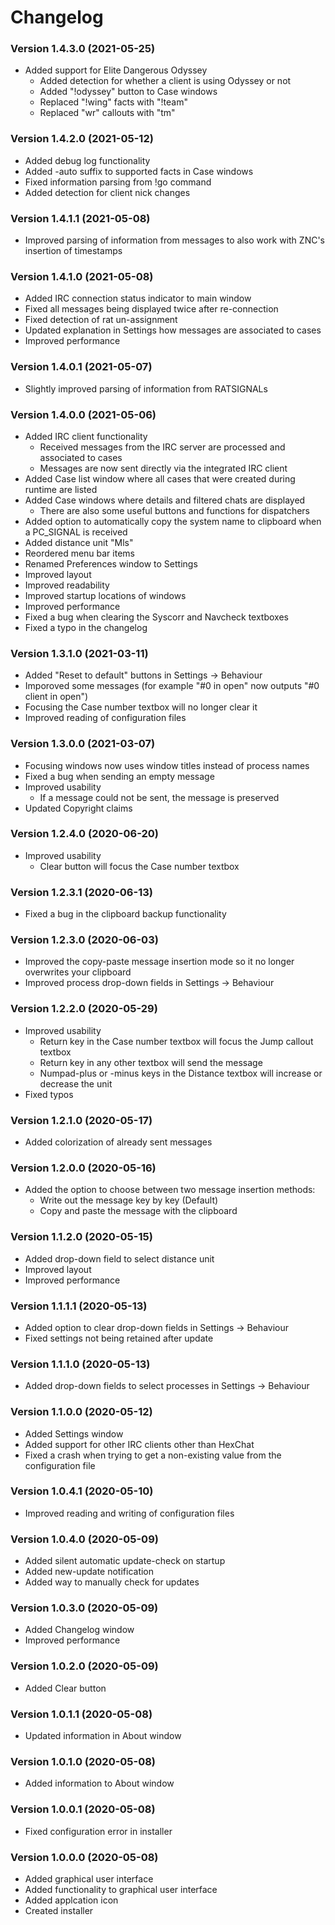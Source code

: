 ﻿# Changelog
### Version 1.4.3.0 (2021-05-25)
+ Added support for Elite Dangerous Odyssey
  + Added detection for whether a client is using Odyssey or not
  + Added "!odyssey" button to Case windows
  + Replaced "!wing" facts with "!team"
  + Replaced "wr" callouts with "tm"
### Version 1.4.2.0 (2021-05-12)
+ Added debug log functionality
+ Added -auto suffix to supported facts in Case windows
+ Fixed information parsing from !go command
+ Added detection for client nick changes
### Version 1.4.1.1 (2021-05-08)
+ Improved parsing of information from messages to also work with ZNC's insertion of timestamps
### Version 1.4.1.0 (2021-05-08)
+ Added IRC connection status indicator to main window
+ Fixed all messages being displayed twice after re-connection
+ Fixed detection of rat un-assignment
+ Updated explanation in Settings how messages are associated to cases
+ Improved performance
### Version 1.4.0.1 (2021-05-07)
+ Slightly improved parsing of information from RATSIGNALs
### Version 1.4.0.0 (2021-05-06)
+ Added IRC client functionality
  + Received messages from the IRC server are processed and associated to cases
  + Messages are now sent directly via the integrated IRC client
+ Added Case list window where all cases that were created during runtime are listed
+ Added Case windows where details and filtered chats are displayed
  + There are also some useful buttons and functions for dispatchers
+ Added option to automatically copy the system name to clipboard when a PC_SIGNAL is received
+ Added distance unit "Mls"
+ Reordered menu bar items
+ Renamed Preferences window to Settings
+ Improved layout
+ Improved readability
+ Improved startup locations of windows
+ Improved performance
+ Fixed a bug when clearing the Syscorr and Navcheck textboxes
+ Fixed a typo in the changelog
### Version 1.3.1.0 (2021-03-11)
+ Added "Reset to default" buttons in Settings -> Behaviour
+ Imporoved some messages (for example "#0 in open" now outputs "#0 client in open")
+ Focusing the Case number textbox will no longer clear it
+ Improved reading of configuration files
### Version 1.3.0.0 (2021-03-07)
+ Focusing windows now uses window titles instead of process names
+ Fixed a bug when sending an empty message
+ Improved usability
  + If a message could not be sent, the message is preserved
+ Updated Copyright claims
### Version 1.2.4.0 (2020-06-20)
+ Improved usability
  + Clear button will focus the Case number textbox
### Version 1.2.3.1 (2020-06-13)
+ Fixed a bug in the clipboard backup functionality
### Version 1.2.3.0 (2020-06-03)
+ Improved the copy-paste message insertion mode so it no longer overwrites your clipboard
+ Improved process drop-down fields in Settings -> Behaviour
### Version 1.2.2.0 (2020-05-29)
+ Improved usability
  + Return key in the Case number textbox will focus the Jump callout textbox
  + Return key in any other textbox will send the message
  + Numpad-plus or -minus keys in the Distance textbox will increase or decrease the unit
+ Fixed typos
### Version 1.2.1.0 (2020-05-17)
+ Added colorization of already sent messages
### Version 1.2.0.0 (2020-05-16)
+ Added the option to choose between two message insertion methods:
  + Write out the message key by key (Default)
  + Copy and paste the message with the clipboard
### Version 1.1.2.0 (2020-05-15)
+ Added drop-down field to select distance unit
+ Improved layout
+ Improved performance
### Version 1.1.1.1 (2020-05-13)
+ Added option to clear drop-down fields in Settings -> Behaviour
+ Fixed settings not being retained after update
### Version 1.1.1.0 (2020-05-13)
+ Added drop-down fields to select processes in Settings -> Behaviour
### Version 1.1.0.0 (2020-05-12)
+ Added Settings window
+ Added support for other IRC clients other than HexChat
+ Fixed a crash when trying to get a non-existing value from the configuration file
### Version 1.0.4.1 (2020-05-10)
+ Improved reading and writing of configuration files
### Version 1.0.4.0 (2020-05-09)
+ Added silent automatic update-check on startup
+ Added new-update notification
+ Added way to manually check for updates
### Version 1.0.3.0 (2020-05-09)
+ Added Changelog window
+ Improved performance
### Version 1.0.2.0 (2020-05-09)
+ Added Clear button
### Version 1.0.1.1 (2020-05-08)
+ Updated information in About window
### Version 1.0.1.0 (2020-05-08)
+ Added information to About window
### Version 1.0.0.1 (2020-05-08)
+ Fixed configuration error in installer
### Version 1.0.0.0 (2020-05-08)
+ Added graphical user interface
+ Added functionality to graphical user interface
+ Added applcation icon
+ Created installer